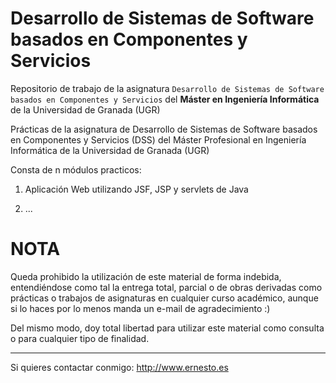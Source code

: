 Desarrollo de Sistemas de Software basados en Componentes y Servicios
=====================================================================

Repositorio de trabajo de la asignatura `Desarrollo de Sistemas de Software basados en Componentes y Servicios` del **Máster en Ingeniería Informática** de la Universidad de Granada (UGR) 


Prácticas de la asignatura de Desarrollo de Sistemas de Software basados en Componentes y Servicios (DSS) del Máster Profesional en Ingeniería Informática de la Universidad de Granada (UGR)

Consta de n módulos practicos:

1. Aplicación Web utilizando JSF, JSP y servlets de Java

2. ...

NOTA
====
Queda prohibido la utilización de este material de forma indebida, entendiéndose como tal la entrega total, parcial o de obras derivadas como prácticas o trabajos de asignaturas en cualquier curso académico, aunque si lo haces por lo menos manda un e-mail de agradecimiento :)

Del mismo modo, doy total libertad para utilizar este material como consulta o para cualquier tipo de finalidad.

---

Si quieres contactar conmigo: http://www.ernesto.es
